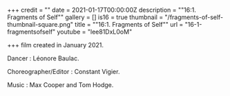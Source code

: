 +++
credit = ""
date = 2021-01-17T00:00:00Z
description = "\"16:1. Fragments of Self\""
gallery = []
is16 = true
thumbnail = "/fragments-of-self-thumbnail-square.png"
title = "\"16:1. Fragments of Self\""
url = "16-1-fragmentsofself"
youtube = "lee81DxL0oM"

+++
film created in January 2021.

Dancer : Léonore Baulac.

Choreographer/Editor : Constant Vigier.

Music : Max Cooper and Tom Hodge.